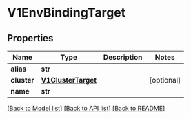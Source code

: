 # V1EnvBindingTarget

## Properties
Name | Type | Description | Notes
------------ | ------------- | ------------- | -------------
**alias** | **str** |  | 
**cluster** | [**V1ClusterTarget**](V1ClusterTarget.md) |  | [optional] 
**name** | **str** |  | 

[[Back to Model list]](../vela-client/README.md#documentation-for-models) [[Back to API list]](../vela-client/README.md#documentation-for-api-endpoints) [[Back to README]](../vela-client/README.md)

